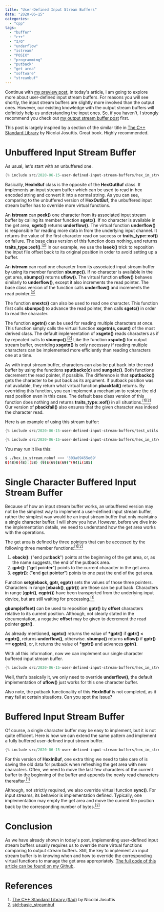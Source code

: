 ```yaml
---
title: "User-Defined Input Stream Buffers"
date: "2020-06-15"
categories:
  - "cpp"
tags:
  - "buffer"
  - "c++"
  - "I/O"
  - "underflow"
  - "istream"
  - "POSIX"
  - "programming"
  - "putback"
  - "get area"
  - "software"
  - "streambuf"
---
```


Continue with [my preview post]({{page.previous.url}}), in today's article, I am going to explore more about user-defined input stream buffers. For reasons you will see shortly, the input stream buffers are slightly more involved than the output ones. However, our existing knowledge with the output stream buffers will definitely help us understanding the input ones. So, if you haven't, I strongly recommend you check out [my output stream buffer post]({{page.previous.url}}) first.

This post is largely inspired by a section of the similar title in [The C++ Standard Library](#references) by Nicolai Josuttis. Great book. Highly recommended.


# Unbuffered Input Stream Buffer

As usual, let's start with an unbuffered one.

```cpp
{% include src/2020-06-15-user-defined-input-stream-buffers/hex_in_stream_nobuf.hpp %}
```

Basically, **HexInBuf** class is the opposite of the **HexOutBuf** class. It implements an input stream buffer which can be used to read in hex encoded string and convert it into a normal string. As you can see, comparing to the unbuffered version of **HexOutBuf**, the unbuffered input stream buffer has to override more virtual functions.

An **istream** can **peek()** one character from its associated input stream buffer by calling its member function **sgetc()**. If no character is available in the get area, **sgetc()** returns **underflow()**. The virtual function **underflow()** is responsible for reading more data in from the underlying input channel. It returns the value of the first character read on success or **traits_type::eof()** on failure. The base class version of this function does nothing, and returns **traits_type::eof()**.[<sup>\[2\]</sup>](#references) In our example, we use the **lseek()** trick to reposition the input file offset back to its original position in order to avoid setting up a buffer.

An **istream** can read one character from its associated input stream buffer by using its member function **sbumpc()**. If no character is available in the get area, **sbumpc()** returns **uflow()**. The virtual function **uflow()** behaves similarly to **underflow()**, except it also increments the read pointer. The base class version of the function calls **underflow()** and increments the read pointer.[<sup>\[2\]</sup>](#references)

The function **snextc()** can also be used to read one character. This function first calls **sbumpc()** to advance the read pointer, then calls **sgetc()** in order to read the character.

The function **sgetn()** can be used for reading multiple characters at once. This function simply calls the virtual function **xsgetn(s, count)** of the most derived class. The default implementation of **xsgetn()** reads characters as if by repeated calls to **sbumpc()**.[<sup>\[2\]</sup>](#references) Like the function **xsputn()** for output stream buffer, overriding **xsgetn()** is only necessary if reading multiple characters can be implemented more efficiently than reading characters one at a time.

As with input stream buffer, characters can also be put back into the read buffer by using the functions **sputbackc(c)** and **sungetc()**. Both functions decrement the read pointer, if possible. The difference is that **sputbackc()** gets the character to be put back as its argument. If putback position was not available, they return what virtual function **pbackfail()** returns. By overriding this function, you can implement a mechanism to restore the old read position even in this case. The default base class version of this function does nothing and returns **traits_type::eof()** in all situations.[<sup>\[1\]</sup>](#references)[<sup>\[2\]</sup>](#references) Our version of **pbackfail()** also ensures that the given character was indeed the character read.

Here is an example of using this stream buffer:

```cpp
{% include src/2020-06-15-user-defined-input-stream-buffers/test_utils.hpp %}
```

```cpp
{% include src/2020-06-15-user-defined-input-stream-buffers/hex_in_stream_nobuf.cpp %}
```

You may run it like this:

```bash
$ ./hex_in_stream_nobuf <<< '303a09455e69'
0(48)0(48):(58) (9)E(69)E(69)^(94)i(105)
```


# Single Character Buffered Input Stream Buffer

Because of how an input stream buffer works, an unbuffered version may not be the simplest way to implement a user-defined input stream buffer, rather the simplest way would be an input stream buffer that only maintains a single character buffer. I will show you how. However, before we dive into the implementation details, we need to understand how the get area works with the operations.

The get area is defined by three pointers that can be accessed by the following three member functions:[<sup>\[1\]</sup>](#references)[<sup>\[2\]</sup>](#references)

1. **eback()**: ("**e**nd put**back**") points at the beginning of the get area, or, as the name suggests, the end of the putback area.
1. **gptr()**: ("**g**et **p**oin**t**e**r**") points to the current character in the get area.
1. **egptr()**: ("**e**nd **g**et **p**oin**t**e**r**") points to one past the end of the get area.

Function **setg(eback, gptr, egptr)** sets the values of those three pointers. Characters in range [**eback()**, **gptr()**) are those can be put back. Characters in range [**gptr()**, **egptr()**) have been transported from the underlying input device, but are still waiting for processing.[<sup>\[1\]</sup>](#references)

**gbump(offset)** can be used to reposition **gptr()** by **offset** characters relative to its current position. Although, not clearly stated in the documentation, a negative **offset** may be given to decrement the read pointer **gptr()**.

As already mentioned, **sgetc()** returns the value of **\*gptr()** if **gptr() < egptr()**, returns **underflow()**, otherwise. **sbumpc()** returns **uflow()** if **gptr() == egptr()**, or, it returns the value of **\*gptr()** and advances **gptr()**.

With all this information, now we can implement our single character buffered input stream buffer.

```cpp
{% include src/2020-06-15-user-defined-input-stream-buffers/hex_in_stream_single_buf.hpp %}
```

Well, that's basically it, we only need to override **underflow()**, the default implementation of **uflow()** just works for this one character buffer.

Also note, the putback functionality of this **HexInBuf** is not completed, as it may fail at certain situations. Can you spot the issue?


# Buffered Input Stream Buffer

Of course, a single character buffer may be easy to implement, but it is not quite efficient. Here is how we can extend the same pattern and implement a fully buffered user-defined input stream buffer.

```cpp
{% include src/2020-06-15-user-defined-input-stream-buffers/hex_in_stream_buffer.hpp %}
```

For this version of **HexInBuf**, one extra thing we need to take care of is saving the old data for putback when refreshing the get area with new characters. Often, we need to move the last few characters of the current buffer to the beginning of the buffer and appends the newly read characters thereafter.[<sup>\[1\]</sup>](#references)

Although, not strictly required, we also override virtual function **sync()**. For input streams, its behavior is implementation defined. Typically, one implementation may empty the get area and move the current file position back by the corresponding number of bytes.[<sup>\[2\]</sup>](#references)


# Conclusion

As we have already shown in today's post, implementing user-defined input stream buffers usually requires us to override more virtual functions comparing to output stream buffers. Still, the key to implement an input stream buffer is in knowing when and how to override the corresponding virtual functions to manage the get area appropriately. [The full code of this article can be found on my Github]({{site.github.repository_url}}/tree/master/_includes/src/2020-06-15-user-defined-input-stream-buffers).


# References

1. [The C++ Standard Library (#ad)](https://www.amazon.com) by Nicolai Josuttis
1. [std::basic_streambuf](https://en.cppreference.com/w/cpp/io/basic_streambuf)

